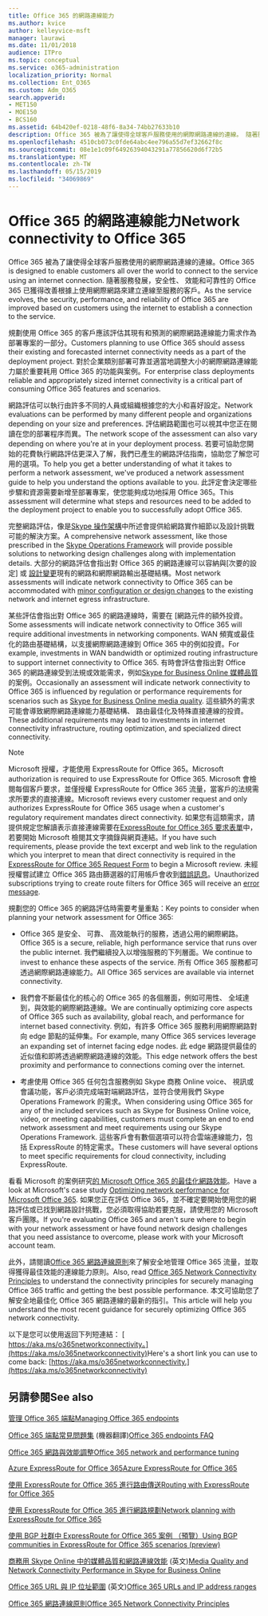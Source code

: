 ```yaml
---
title: Office 365 的網路連線能力
ms.author: kvice
author: kelleyvice-msft
manager: laurawi
ms.date: 11/01/2018
audience: ITPro
ms.topic: conceptual
ms.service: o365-administration
localization_priority: Normal
ms.collection: Ent_O365
ms.custom: Adm_O365
search.appverid:
- MET150
- MOE150
- BCS160
ms.assetid: 64b420ef-0218-48f6-8a34-74bb27633b10
description: Office 365 被為了讓使得全球客戶服務使用的網際網路連線的連線。 隨著服務發展，安全性、 效能和可靠性的 Office 365 已獲得改善根據上使用網際網路來建立連線至服務的客戶。
ms.openlocfilehash: 4510cb073c0fde64abc4ee796a55d7ef32662f8c
ms.sourcegitcommit: 08e1e1c09f64926394043291a77856620d6f72b5
ms.translationtype: MT
ms.contentlocale: zh-TW
ms.lasthandoff: 05/15/2019
ms.locfileid: "34069869"
---
```

# <a name="network-connectivity-to-office-365"></a><span data-ttu-id="4be08-104">Office 365 的網路連線能力</span><span class="sxs-lookup"><span data-stu-id="4be08-104">Network connectivity to Office 365</span></span>

<span data-ttu-id="4be08-105">Office 365 被為了讓使得全球客戶服務使用的網際網路連線的連線。</span><span class="sxs-lookup"><span data-stu-id="4be08-105">Office 365 is designed to enable customers all over the world to connect to the service using an internet connection.</span></span> <span data-ttu-id="4be08-106">隨著服務發展，安全性、 效能和可靠性的 Office 365 已獲得改善根據上使用網際網路來建立連線至服務的客戶。</span><span class="sxs-lookup"><span data-stu-id="4be08-106">As the service evolves, the security, performance, and reliability of Office 365 are improved based on customers using the internet to establish a connection to the service.</span></span>
  
<span data-ttu-id="4be08-107">規劃使用 Office 365 的客戶應該評估其現有和預測的網際網路連線能力需求作為部署專案的一部分。</span><span class="sxs-lookup"><span data-stu-id="4be08-107">Customers planning to use Office 365 should assess their existing and forecasted internet connectivity needs as a part of the deployment project.</span></span> <span data-ttu-id="4be08-108">對於企業類別部署可靠並適當地調整大小的網際網路連線能力屬於重要耗用 Office 365 的功能與案例。</span><span class="sxs-lookup"><span data-stu-id="4be08-108">For enterprise class deployments reliable and appropriately sized internet connectivity is a critical part of consuming Office 365 features and scenarios.</span></span>
  
<span data-ttu-id="4be08-109">網路評估可以執行由許多不同的人員或組織根據您的大小和喜好設定。</span><span class="sxs-lookup"><span data-stu-id="4be08-109">Network evaluations can be performed by many different people and organizations depending on your size and preferences.</span></span> <span data-ttu-id="4be08-110">評估網路範圍也可以視其中您正在閱讀在您的部署程序而異。</span><span class="sxs-lookup"><span data-stu-id="4be08-110">The network scope of the assessment can also vary depending on where you're at in your deployment process.</span></span> <span data-ttu-id="4be08-111">若要可協助您開始的花費執行網路評估更深入了解，我們已產生的網路評估指南，協助您了解您可用的選項。</span><span class="sxs-lookup"><span data-stu-id="4be08-111">To help you get a better understanding of what it takes to perform a network assessment, we've produced a network assessment guide to help you understand the options available to you.</span></span> <span data-ttu-id="4be08-112">此評定會決定哪些步驟和資源需要新增至部署專案，使您能夠成功地採用 Office 365。</span><span class="sxs-lookup"><span data-stu-id="4be08-112">This assessment will determine what steps and resources need to be added to the deployment project to enable you to successfully adopt Office 365.</span></span>
  
<span data-ttu-id="4be08-113">完整網路評估，像是[Skype 操作架構](https://www.skypeoperationsframework.com/)中所述會提供給網路實作細節以及設計挑戰可能的解決方案。</span><span class="sxs-lookup"><span data-stu-id="4be08-113">A comprehensive network assessment, like those prescribed in the [Skype Operations Framework](https://www.skypeoperationsframework.com/) will provide possible solutions to networking design challenges along with implementation details.</span></span> <span data-ttu-id="4be08-114">大部分的網路評估會指出對 Office 365 的網路連線可以容納與[次要的設定] 或 [設計變更](https://aka.ms/manageo365endpoints)現有的網路和網際網路輸出基礎結構。</span><span class="sxs-lookup"><span data-stu-id="4be08-114">Most network assessments will indicate network connectivity to Office 365 can be accommodated with [minor configuration or design changes](https://aka.ms/manageo365endpoints) to the existing network and internet egress infrastructure.</span></span>

<span data-ttu-id="4be08-115">某些評估會指出對 Office 365 的網路連線時，需要在 [網路元件的額外投資。</span><span class="sxs-lookup"><span data-stu-id="4be08-115">Some assessments will indicate network connectivity to Office 365 will require additional investments in networking components.</span></span> <span data-ttu-id="4be08-116">WAN 頻寬或最佳化的路由基礎結構，以支援網際網路連線到 Office 365 中的例如投資。</span><span class="sxs-lookup"><span data-stu-id="4be08-116">For example, investments in WAN bandwidth or optimized routing infrastructure to support internet connectivity to Office 365.</span></span> <span data-ttu-id="4be08-117">有時會評估會指出對 Office 365 的網路連線受到法規或效能需求，例如[Skype for Business Online 媒體品質](https://support.office.com/article/Media-Quality-and-Network-Connectivity-Performance-in-Skype-for-Business-Online-5fe3e01b-34cf-44e0-b897-b0b2a83f0917)的案例。</span><span class="sxs-lookup"><span data-stu-id="4be08-117">Occasionally an assessment will indicate network connectivity to Office 365 is influenced by regulation or performance requirements for scenarios such as [Skype for Business Online media quality](https://support.office.com/article/Media-Quality-and-Network-Connectivity-Performance-in-Skype-for-Business-Online-5fe3e01b-34cf-44e0-b897-b0b2a83f0917).</span></span> <span data-ttu-id="4be08-118">這些額外的需求可能會導致網際網路連線能力基礎結構、 路由最佳化及特殊直接連線的投資。</span><span class="sxs-lookup"><span data-stu-id="4be08-118">These additional requirements may lead to investments in internet connectivity infrastructure, routing optimization, and specialized direct connectivity.</span></span>
  
> [!NOTE]
> <span data-ttu-id="4be08-119">Microsoft 授權，才能使用 ExpressRoute for Office 365。</span><span class="sxs-lookup"><span data-stu-id="4be08-119">Microsoft authorization is required to use ExpressRoute for Office 365.</span></span> <span data-ttu-id="4be08-120">Microsoft 會檢閱每個客戶要求，並僅授權 ExpressRoute for Office 365 流量，當客戶的法規需求所要求的直接連線。</span><span class="sxs-lookup"><span data-stu-id="4be08-120">Microsoft reviews every customer request and only authorizes ExpressRoute for Office 365 usage when a customer's regulatory requirement mandates direct connectivity.</span></span> <span data-ttu-id="4be08-121">如果您有這類需求，請提供規定您解讀表示直接連線需要在[ExpressRoute for Office 365 要求表單](https://aka.ms/O365ERReview)中，若要開始 Microsoft 檢閱其文字摘錄與網頁連結。</span><span class="sxs-lookup"><span data-stu-id="4be08-121">If you have such requirements, please provide the text excerpt and web link to the regulation which you interpret to mean that direct connectivity is required in the [ExpressRoute for Office 365 Request Form](https://aka.ms/O365ERReview) to begin a Microsoft review.</span></span> <span data-ttu-id="4be08-122">未經授權嘗試建立 Office 365 路由篩選器的訂用帳戶會收到[錯誤訊息](https://support.microsoft.com/kb/3181709)。</span><span class="sxs-lookup"><span data-stu-id="4be08-122">Unauthorized subscriptions trying to create route filters for Office 365 will receive an [error message](https://support.microsoft.com/kb/3181709).</span></span>
  
<span data-ttu-id="4be08-123">規劃您的 Office 365 的網路評估時需要考量重點：</span><span class="sxs-lookup"><span data-stu-id="4be08-123">Key points to consider when planning your network assessment for Office 365:</span></span>
  
- <span data-ttu-id="4be08-124">Office 365 是安全、 可靠、 高效能執行的服務，透過公用的網際網路。</span><span class="sxs-lookup"><span data-stu-id="4be08-124">Office 365 is a secure, reliable, high performance service that runs over the public internet.</span></span> <span data-ttu-id="4be08-125">我們繼續投入以增強服務的下列層面。</span><span class="sxs-lookup"><span data-stu-id="4be08-125">We continue to invest to enhance these aspects of the service.</span></span> <span data-ttu-id="4be08-126">所有 Office 365 服務都可透過網際網路連線能力。</span><span class="sxs-lookup"><span data-stu-id="4be08-126">All Office 365 services are available via internet connectivity.</span></span>

- <span data-ttu-id="4be08-127">我們會不斷最佳化的核心的 Office 365 的各個層面，例如可用性、 全域達到，與效能的網際網路連線。</span><span class="sxs-lookup"><span data-stu-id="4be08-127">We are continually optimizing core aspects of Office 365 such as availability, global reach, and performance for internet based connectivity.</span></span> <span data-ttu-id="4be08-128">例如，有許多 Office 365 服務利用網際網路對向 edge 節點的延伸集。</span><span class="sxs-lookup"><span data-stu-id="4be08-128">For example, many Office 365 services leverage an expanding set of internet facing edge nodes.</span></span> <span data-ttu-id="4be08-129">此 edge 網路提供最佳的近似值和即將透過網際網路連線的效能。</span><span class="sxs-lookup"><span data-stu-id="4be08-129">This edge network offers the best proximity and performance to connections coming over the internet.</span></span>

- <span data-ttu-id="4be08-130">考慮使用 Office 365 任何包含服務例如 Skype 商務 Online voice、 視訊或會議功能，客戶必須完成端對端網路評估，並符合使用我們 Skype Operations Framework 的需求。</span><span class="sxs-lookup"><span data-stu-id="4be08-130">When considering using Office 365 for any of the included services such as Skype for Business Online voice, video, or meeting capabilities, customers must complete an end to end network assessment and meet requirements using our Skype Operations Framework.</span></span> <span data-ttu-id="4be08-131">這些客戶會有數個選項可以符合雲端連線能力，包括 ExpressRoute 的特定需求。</span><span class="sxs-lookup"><span data-stu-id="4be08-131">These customers will have several options to meet specific requirements for cloud connectivity, including ExpressRoute.</span></span>

<span data-ttu-id="4be08-132">看看 Microsoft 的案例研究[的 Microsoft Office 365 的最佳化網路效能](https://msdn.microsoft.com/en-us/library/mt450488.aspx)。</span><span class="sxs-lookup"><span data-stu-id="4be08-132">Have a look at Microsoft's case study [Optimizing network performance for Microsoft Office 365](https://msdn.microsoft.com/en-us/library/mt450488.aspx).</span></span> <span data-ttu-id="4be08-133">如果您正在評估 Office 365，並不確定要開始使用您的網路評估或已找到網路設計挑戰，您必須取得協助若要克服，請使用您的 Microsoft 客戶團隊。</span><span class="sxs-lookup"><span data-stu-id="4be08-133">If you're evaluating Office 365 and aren't sure where to begin with your network assessment or have found network design challenges that you need assistance to overcome, please work with your Microsoft account team.</span></span>
  
<span data-ttu-id="4be08-134">此外，請閱讀[Office 365 網路連線原則](https://aka.ms/o365networkingprinciples)來了解安全地管理 Office 365 流量，並取得獲得最佳效能的連線能力原則。</span><span class="sxs-lookup"><span data-stu-id="4be08-134">Also, read [Office 365 Network Connectivity Principles](https://aka.ms/o365networkingprinciples) to understand the connectivity principles for securely managing Office 365 traffic and getting the best possible performance.</span></span> <span data-ttu-id="4be08-135">本文可協助您了解安全地最佳化 Office 365 網路連線的最新的指引。</span><span class="sxs-lookup"><span data-stu-id="4be08-135">This article will help you understand the most recent guidance for securely optimizing Office 365 network connectivity.</span></span>
  
<span data-ttu-id="4be08-136">以下是您可以使用返回下列短連結： [ https://aka.ms/o365networkconnectivity。](https://aka.ms/o365networkconnectivity)</span><span class="sxs-lookup"><span data-stu-id="4be08-136">Here's a short link you can use to come back: [https://aka.ms/o365networkconnectivity.](https://aka.ms/o365networkconnectivity)</span></span>
  
## <a name="see-also"></a><span data-ttu-id="4be08-137">另請參閱</span><span class="sxs-lookup"><span data-stu-id="4be08-137">See also</span></span>

[<span data-ttu-id="4be08-138">管理 Office 365 端點</span><span class="sxs-lookup"><span data-stu-id="4be08-138">Managing Office 365 endpoints</span></span>](https://support.office.com/article/99cab9d4-ef59-4207-9f2b-3728eb46bf9a)
  
<span data-ttu-id="4be08-139">[Office 365 端點常見問題集](https://support.office.com/article/d4088321-1c89-4b96-9c99-54c75cae2e6d) (機器翻譯)</span><span class="sxs-lookup"><span data-stu-id="4be08-139">[Office 365 endpoints FAQ](https://support.office.com/article/d4088321-1c89-4b96-9c99-54c75cae2e6d)</span></span>
  
[<span data-ttu-id="4be08-140">Office 365 網路與效能調整</span><span class="sxs-lookup"><span data-stu-id="4be08-140">Office 365 network and performance tuning</span></span>](network-planning-and-performance.md)
  
[<span data-ttu-id="4be08-141">Azure ExpressRoute for Office 365</span><span class="sxs-lookup"><span data-stu-id="4be08-141">Azure ExpressRoute for Office 365</span></span>](azure-expressroute.md)
  
[<span data-ttu-id="4be08-142">使用 ExpressRoute for Office 365 進行路由傳送</span><span class="sxs-lookup"><span data-stu-id="4be08-142">Routing with ExpressRoute for Office 365</span></span>](routing-with-expressroute.md)
  
[<span data-ttu-id="4be08-143">使用 ExpressRoute for Office 365 進行網路規劃</span><span class="sxs-lookup"><span data-stu-id="4be08-143">Network planning with ExpressRoute for Office 365</span></span>](network-planning-with-expressroute.md)
  
[<span data-ttu-id="4be08-144">使用 BGP 社群中 ExpressRoute for Office 365 案例 （預覽）</span><span class="sxs-lookup"><span data-stu-id="4be08-144">Using BGP communities in ExpressRoute for Office 365 scenarios (preview)</span></span>](bgp-communities-in-expressroute.md)
  
<span data-ttu-id="4be08-145">[商務用 Skype Online 中的媒體品質和網路連線效能](https://support.office.com/article/5fe3e01b-34cf-44e0-b897-b0b2a83f0917) (英文)</span><span class="sxs-lookup"><span data-stu-id="4be08-145">[Media Quality and Network Connectivity Performance in Skype for Business Online](https://support.office.com/article/5fe3e01b-34cf-44e0-b897-b0b2a83f0917)</span></span>
  
<span data-ttu-id="4be08-146">[Office 365 URL 與 IP 位址範圍](https://support.office.com/article/8548a211-3fe7-47cb-abb1-355ea5aa88a2) (英文)</span><span class="sxs-lookup"><span data-stu-id="4be08-146">[Office 365 URLs and IP address ranges](https://support.office.com/article/8548a211-3fe7-47cb-abb1-355ea5aa88a2)</span></span>
  
[<span data-ttu-id="4be08-147">Office 365 網路連線原則</span><span class="sxs-lookup"><span data-stu-id="4be08-147">Office 365 Network Connectivity Principles</span></span>](https://aka.ms/o365networkingprinciples)

